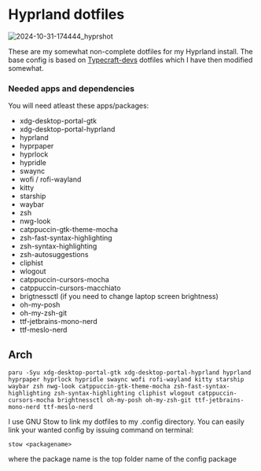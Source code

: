 # Hyprland dotfiles



![2024-10-31-174444_hyprshot](https://github.com/user-attachments/assets/c91015c6-8893-4776-8150-bb4616dc02cc)



These are my somewhat non-complete dotfiles for my Hyprland install. The base config is based on [Typecraft-devs](https://github.com/typecraft-dev/dotfiles) dotfiles
which I have then modified somewhat.


### Needed apps and dependencies

You will need atleast these apps/packages:

- xdg-desktop-portal-gtk
- xdg-desktop-portal-hyprland
- hyprland
- hyprpaper
- hyprlock
- hypridle
- swaync
- wofi / rofi-wayland
- kitty
- starship
- waybar
- zsh
- nwg-look
- catppuccin-gtk-theme-mocha
- zsh-fast-syntax-highlighting
- zsh-syntax-highlighting
- zsh-autosuggestions
- cliphist
- wlogout
- catppuccin-cursors-mocha
- catppuccin-cursors-macchiato
- brigtnessctl (if you need to change laptop screen brightness)
- oh-my-posh
- oh-my-zsh-git
- ttf-jetbrains-mono-nerd
- ttf-meslo-nerd

## Arch
```paru -Syu xdg-desktop-portal-gtk xdg-desktop-portal-hyprland hyprland hyprpaper hyprlock hypridle swaync wofi rofi-wayland kitty starship waybar zsh nwg-look catppuccin-gtk-theme-mocha zsh-fast-syntax-highlighting zsh-syntax-highlighting cliphist wlogout catppuccin-cursors-mocha brightnessctl oh-my-posh oh-my-zsh-git ttf-jetbrains-mono-nerd ttf-meslo-nerd```


I use GNU Stow to link my dotfiles to my .config directory. You can easily link your wanted config by issuing command on terminal:

`stow <packagename>`

where the package name is the top folder name of the config package

